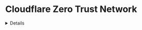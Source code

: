 # Cloudflare Zero Trust Network

<details>

{% hint style="success" %}
Learn & practice AWS Hacking:<img src="/.gitbook/assets/image.png" alt="" data-size="line">[**HackTricks Training AWS Red Team Expert (ARTE)**](https://training.hacktricks.xyz/courses/arte)<img src="/.gitbook/assets/image.png" alt="" data-size="line">\
Learn & practice GCP Hacking: <img src="/.gitbook/assets/image (2).png" alt="" data-size="line">[**HackTricks Training GCP Red Team Expert (GRTE)**<img src="/.gitbook/assets/image (2).png" alt="" data-size="line">](https://training.hacktricks.xyz/courses/grte)

<details>

<summary>Support HackTricks</summary>

* Check the [**subscription plans**](https://github.com/sponsors/carlospolop)!
* **Join the** 💬 [**Discord group**](https://discord.gg/hRep4RUj7f) or the [**telegram group**](https://t.me/peass) or **follow** us on **Twitter** 🐦 [**@hacktricks\_live**](https://twitter.com/hacktricks\_live)**.**
* **Share hacking tricks by submitting PRs to the** [**HackTricks**](https://github.com/carlospolop/hacktricks) and [**HackTricks Cloud**](https://github.com/carlospolop/hacktricks-cloud) github repos.

</details>
{% endhint %}

In a **Cloudflare Zero Trust Network** account there are some **settings and services** that can be configured. In this page we are going to **analyze the security related settings of each section:**

<figure><img src="../../.gitbook/assets/image (206).png" alt=""><figcaption></figcaption></figure>

## Analytics

* [ ] Useful to **get to know the environment**

## **Gateway**

* [ ] In **`Policies`** it's possible to generate policies to **restrict** by **DNS**, **network** or **HTTP** request who can access applications.
  * If used, **policies** could be created to **restrict** the access to malicious sites.
  * This is **only relevant if a gateway is being used**, if not, there is no reason to create defensive policies.

## Access

### Applications

On each application:

* [ ] Check **who** can access to the application in the **Policies** and check that **only** the **users** that **need access** to the application can access.
  * To allow access **`Access Groups`** are going to be used (and **additional rules** can be set also)
* [ ] Check the **available identity providers** and make sure they **aren't too open**
* [ ] In **`Settings`**:
  * [ ] Check **CORS isn't enabled** (if it's enabled, check it's **secure** and it isn't allowing everything)
  * [ ] Cookies should have **Strict Same-Site** attribute, **HTTP Only** and **binding cookie** should be **enabled** if the application is HTTP.
  * [ ] Consider enabling also **Browser rendering** for better **protection. More info about** [**remote browser isolation here**](https://blog.cloudflare.com/cloudflare-and-remote-browser-isolation/)**.**

### **Access Groups**

* [ ] Check that the access groups generated are **correctly restricted** to the users they should allow.
* [ ] It's specially important to check that the **default access group isn't very open** (it's **not allowing too many people**) as by **default** anyone in that **group** is going to be able to **access applications**.
  * Note that it's possible to give **access** to **EVERYONE** and other **very open policies** that aren't recommended unless 100% necessary.

### Service Auth

* [ ] Check that all service tokens **expires in 1 year or less**

### Tunnels

TODO

## My Team

TODO

## Logs

* [ ] You could search for **unexpected actions** from users

## Settings

* [ ] Check the **plan type**
* [ ] It's possible to see the **credits card owner name**, **last 4 digits**, **expiration** date and **address**
* [ ] It's recommended to **add a User Seat Expiration** to remove users that doesn't really use this service

<details>

{% hint style="success" %}
Learn & practice AWS Hacking:<img src="/.gitbook/assets/image.png" alt="" data-size="line">[**HackTricks Training AWS Red Team Expert (ARTE)**](https://training.hacktricks.xyz/courses/arte)<img src="/.gitbook/assets/image.png" alt="" data-size="line">\
Learn & practice GCP Hacking: <img src="/.gitbook/assets/image (2).png" alt="" data-size="line">[**HackTricks Training GCP Red Team Expert (GRTE)**<img src="/.gitbook/assets/image (2).png" alt="" data-size="line">](https://training.hacktricks.xyz/courses/grte)

<details>

<summary>Support HackTricks</summary>

* Check the [**subscription plans**](https://github.com/sponsors/carlospolop)!
* **Join the** 💬 [**Discord group**](https://discord.gg/hRep4RUj7f) or the [**telegram group**](https://t.me/peass) or **follow** us on **Twitter** 🐦 [**@hacktricks\_live**](https://twitter.com/hacktricks\_live)**.**
* **Share hacking tricks by submitting PRs to the** [**HackTricks**](https://github.com/carlospolop/hacktricks) and [**HackTricks Cloud**](https://github.com/carlospolop/hacktricks-cloud) github repos.

</details>
{% endhint %}

